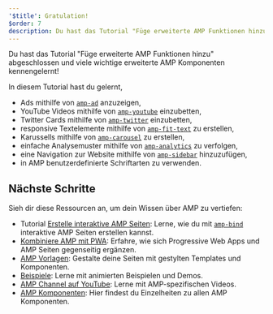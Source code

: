 ```yaml
---
'$title': Gratulation!
$order: 7
description: Du hast das Tutorial "Füge erweiterte AMP Funktionen hinzu" abgeschlossen und viele wichtige erweiterte AMP Komponenten …
---
```


Du hast das Tutorial "Füge erweiterte AMP Funktionen hinzu" abgeschlossen und viele wichtige erweiterte AMP Komponenten kennengelernt!

In diesem Tutorial hast du gelernt,

- Ads mithilfe von [`amp-ad`](../../../../documentation/components/reference/amp-ad.md) anzuzeigen,
- YouTube Videos mithilfe von [`amp-youtube`](../../../../documentation/components/reference/amp-youtube.md) einzubetten,
- Twitter Cards mithilfe von [`amp-twitter`](../../../../documentation/components/reference/amp-twitter.md) einzubetten,
- responsive Textelemente mithilfe von [`amp-fit-text`](../../../../documentation/components/reference/amp-fit-text.md) zu erstellen,
- Karussells mithilfe von [`amp-carousel`](../../../../documentation/components/reference/amp-carousel.md) zu erstellen,
- einfache Analysemuster mithilfe von [`amp-analytics`](../../../../documentation/components/reference/amp-analytics.md) zu verfolgen,
- eine Navigation zur Website mithilfe von [`amp-sidebar`](../../../../documentation/components/reference/amp-img.md) hinzuzufügen,
- in AMP benutzerdefinierte Schriftarten zu verwenden.

## Nächste Schritte

Sieh dir diese Ressourcen an, um dein Wissen über AMP zu vertiefen:

- Tutorial [Erstelle interaktive AMP Seiten](../../../../documentation/guides-and-tutorials/develop/interactivity/index.md): Lerne, wie du mit [`amp-bind`](../../../../documentation/components/reference/amp-bind.md) interaktive AMP Seiten erstellen kannst.
- [Kombiniere AMP mit PWA](../../../../documentation/guides-and-tutorials/integrate/amp-in-pwa.md): Erfahre, wie sich Progressive Web Apps und AMP Seiten gegenseitig ergänzen.
- [AMP Vorlagen](../../../../documentation/templates/index.html): Gestalte deine Seiten mit gestylten Templates und Komponenten.
- [Beispiele](../../../../documentation/examples/index.html): Lerne mit animierten Beispielen und Demos.
- [AMP Channel auf YouTube](https://www.youtube.com/channel/UCXPBsjgKKG2HqsKBhWA4uQw): Lerne mit AMP-spezifischen Videos.
- [AMP Komponenten](../../../../documentation/components/index.html): Hier findest du Einzelheiten zu allen AMP Komponenten.
